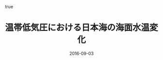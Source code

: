 ---
title: 温帯低気圧における日本海の海面水温変化
event: 2016年度気候システム研究集会
event_url:

location: Nagasaki University
address:
#  street: 450 Serra Mall
  city: Nagasaki
  region:
#  postcode: '94305'
  country: Japan

summary:
abstract: ""

# Talk start and end times.
#   End time can optionally be hidden by prefixing the line with `#`.
date: "2016-09-03"
#date_end: 
all_day: false

# Schedule page publish date (NOT talk date).
publishDate: "2016-09"

authors: [Ning Zhao, Shinsuke Iwasaki, Atsuhiko Isobe]
tags: [oral]

# Is this a featured talk? (true/false)
featured: false


#links:
#- icon: twitter
#  icon_pack: fab
#  name: Follow
#  url: https://twitter.com/georgecushen
url_code: ""
url_pdf: ""
url_slides: ""
url_video: ""


# Enable math on this page?
math: true
---